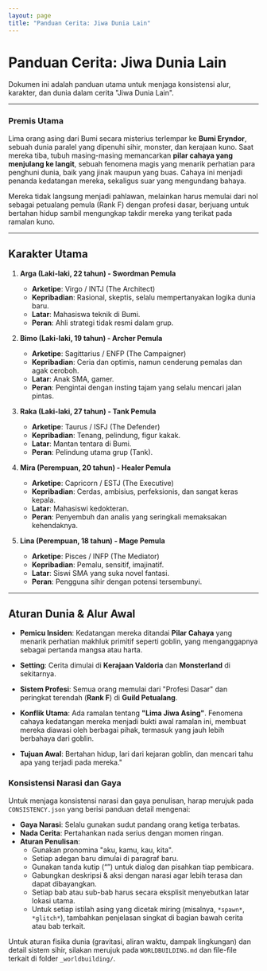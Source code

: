 ```yaml
---
layout: page
title: "Panduan Cerita: Jiwa Dunia Lain"
---
```

# Panduan Cerita: Jiwa Dunia Lain

Dokumen ini adalah panduan utama untuk menjaga konsistensi alur, karakter, dan dunia dalam cerita "Jiwa Dunia Lain".

---

### Premis Utama

Lima orang asing dari Bumi secara misterius terlempar ke **Bumi Eryndor**, sebuah dunia paralel yang dipenuhi sihir, monster, dan kerajaan kuno. Saat mereka tiba, tubuh masing-masing memancarkan **pilar cahaya yang menjulang ke langit**, sebuah fenomena magis yang menarik perhatian para penghuni dunia, baik yang jinak maupun yang buas. Cahaya ini menjadi penanda kedatangan mereka, sekaligus suar yang mengundang bahaya.

Mereka tidak langsung menjadi pahlawan, melainkan harus memulai dari nol sebagai petualang pemula (Rank F) dengan profesi dasar, berjuang untuk bertahan hidup sambil mengungkap takdir mereka yang terikat pada ramalan kuno.

---

## Karakter Utama

1.  **Arga (Laki-laki, 22 tahun) - Swordman Pemula**
    *   **Arketipe**: Virgo / INTJ (The Architect)
    *   **Kepribadian**: Rasional, skeptis, selalu mempertanyakan logika dunia baru.
    *   **Latar**: Mahasiswa teknik di Bumi.
    *   **Peran**: Ahli strategi tidak resmi dalam grup.

2.  **Bimo (Laki-laki, 19 tahun) - Archer Pemula**
    *   **Arketipe**: Sagittarius / ENFP (The Campaigner)
    *   **Kepribadian**: Ceria dan optimis, namun cenderung pemalas dan agak ceroboh.
    *   **Latar**: Anak SMA, gamer.
    *   **Peran**: Pengintai dengan insting tajam yang selalu mencari jalan pintas.

3.  **Raka (Laki-laki, 27 tahun) - Tank Pemula**
    *   **Arketipe**: Taurus / ISFJ (The Defender)
    *   **Kepribadian**: Tenang, pelindung, figur kakak.
    *   **Latar**: Mantan tentara di Bumi.
    *   **Peran**: Pelindung utama grup (Tank).

4.  **Mira (Perempuan, 20 tahun) - Healer Pemula**
    *   **Arketipe**: Capricorn / ESTJ (The Executive)
    *   **Kepribadian**: Cerdas, ambisius, perfeksionis, dan sangat keras kepala.
    *   **Latar**: Mahasiswi kedokteran.
    *   **Peran**: Penyembuh dan analis yang seringkali memaksakan kehendaknya.

5.  **Lina (Perempuan, 18 tahun) - Mage Pemula**
    *   **Arketipe**: Pisces / INFP (The Mediator)
    *   **Kepribadian**: Pemalu, sensitif, imajinatif.
    *   **Latar**: Siswi SMA yang suka novel fantasi.
    *   **Peran**: Pengguna sihir dengan potensi tersembunyi.

---

## Aturan Dunia & Alur Awal

*   **Pemicu Insiden**: Kedatangan mereka ditandai **Pilar Cahaya** yang menarik perhatian makhluk primitif seperti goblin, yang menganggapnya sebagai pertanda mangsa atau harta.
*   **Setting**: Cerita dimulai di **Kerajaan Valdoria** dan **Monsterland** di sekitarnya.
*   **Sistem Profesi**: Semua orang memulai dari "Profesi Dasar" dan peringkat terendah (**Rank F**) di **Guild Petualang**.
*   **Konflik Utama**: Ada ramalan tentang **"Lima Jiwa Asing"**. Fenomena cahaya kedatangan mereka menjadi bukti awal ramalan ini, membuat mereka diawasi oleh berbagai pihak, termasuk yang jauh lebih berbahaya dari goblin.

*   **Tujuan Awal**: Bertahan hidup, lari dari kejaran goblin, dan mencari tahu apa yang terjadi pada mereka."

### Konsistensi Narasi dan Gaya

Untuk menjaga konsistensi narasi dan gaya penulisan, harap merujuk pada `CONSISTENCY.json` yang berisi panduan detail mengenai:

*   **Gaya Narasi**: Selalu gunakan sudut pandang orang ketiga terbatas.
*   **Nada Cerita**: Pertahankan nada serius dengan momen ringan.
*   **Aturan Penulisan**:
    *   Gunakan pronomina "aku, kamu, kau, kita".
    *   Setiap adegan baru dimulai di paragraf baru.
    *   Gunakan tanda kutip (“”) untuk dialog dan pisahkan tiap pembicara.
    *   Gabungkan deskripsi & aksi dengan narasi agar lebih terasa dan dapat dibayangkan.
    *   Setiap bab atau sub-bab harus secara eksplisit menyebutkan latar lokasi utama.
    *   Untuk setiap istilah asing yang dicetak miring (misalnya, `*spawn*`, `*glitch*`), tambahkan penjelasan singkat di bagian bawah cerita atau bab terkait.

Untuk aturan fisika dunia (gravitasi, aliran waktu, dampak lingkungan) dan detail sistem sihir, silakan merujuk pada `WORLDBUILDING.md` dan file-file terkait di folder `_worldbuilding/`.